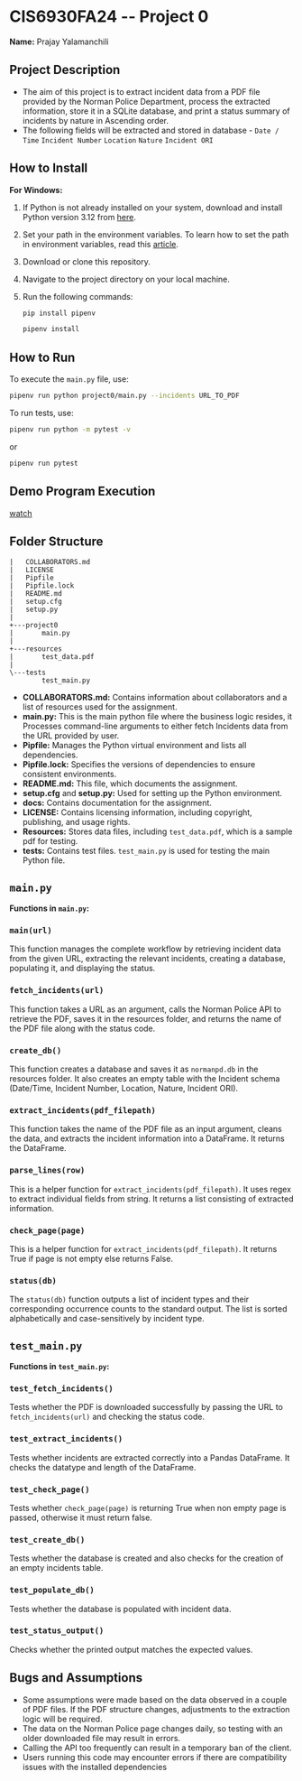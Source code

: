 # CIS6930FA24 -- Project 0

**Name:** Prajay Yalamanchili

## Project Description

- The aim of this project is to extract incident data from a PDF file provided by the Norman Police Department, process the extracted information, store it in a SQLite database, and print a status summary of incidents by nature in Ascending order.
- The following fields will be extracted and stored in database - `Date / Time` `Incident Number` `Location` `Nature` `Incident ORI`

## How to Install

**For Windows:**

1. If Python is not already installed on your system, download and install Python version 3.12 from [here](https://www.python.org/downloads/).
2. Set your path in the environment variables. To learn how to set the path in environment variables, read this [article](https://www.liquidweb.com/help-docs/adding-python-path-to-windows-10-or-11-path-environment-variable/).
3. Download or clone this repository.
4. Navigate to the project directory on your local machine.
5. Run the following commands:

    ```bash
    pip install pipenv
    ```
    ```bash
    pipenv install
    ```

## How to Run

To execute the `main.py` file, use:
```bash
pipenv run python project0/main.py --incidents URL_TO_PDF
```
To run tests, use:
```bash
pipenv run python -m pytest -v
```
or

```bash
pipenv run pytest
```


## Demo Program Execution



[watch](https://github.com/user-attachments/assets/7234bfc3-ca26-486b-b595-b2a59859af4a)



## Folder Structure
```
|   COLLABORATORS.md
|   LICENSE
|   Pipfile
|   Pipfile.lock
|   README.md
|   setup.cfg
|   setup.py
|
+---project0
|       main.py
|
+---resources
|       test_data.pdf
|
\---tests
        test_main.py
```

- **COLLABORATORS.md:** Contains information about collaborators and a list of resources used for the assignment.
- **main.py:** This is the main python file where the business logic resides, it Processes command-line arguments to either fetch Incidents data from the URL provided by user.
- **Pipfile:** Manages the Python virtual environment and lists all dependencies.
- **Pipfile.lock:** Specifies the versions of dependencies to ensure consistent environments.
- **README.md:** This file, which documents the assignment.
- **setup.cfg** and **setup.py:** Used for setting up the Python environment.
- **docs:** Contains documentation for the assignment.
- **LICENSE:** Contains licensing information, including copyright, publishing, and usage rights.
- **Resources:** Stores data files, including `test_data.pdf`, which is a sample pdf for testing.
- **tests:** Contains test files. `test_main.py` is used for testing the main Python file.

## `main.py`

**Functions in `main.py`:**

### `main(url)`
This function manages the complete workflow by retrieving incident data from the given URL, extracting the relevant incidents, creating a database, populating it, and displaying the status.

### `fetch_incidents(url)`
This function takes a URL as an argument, calls the Norman Police API to retrieve the PDF, saves it in the resources folder, and returns the name of the PDF file along with the status code.

### `create_db()`
This function creates a database and saves it as `normanpd.db` in the resources folder. It also creates an empty table with the Incident schema (Date/Time, Incident Number, Location, Nature, Incident ORI).

### `extract_incidents(pdf_filepath)`
This function takes the name of the PDF file as an input argument, cleans the data, and extracts the incident information into a DataFrame. It returns the DataFrame.

### `parse_lines(row)`
This is a helper function for `extract_incidents(pdf_filepath)`. It uses regex to extract individual fields from string. It returns a list consisting of extracted information.

### `check_page(page)`
This is a helper function for `extract_incidents(pdf_filepath)`. It returns True if page is not empty else returns False.

### `status(db)`
The `status(db)` function outputs a list of incident types and their corresponding occurrence counts to the standard output. The list is sorted alphabetically and case-sensitively by incident type.

## `test_main.py`

**Functions in `test_main.py`:**

### `test_fetch_incidents()`
Tests whether the PDF is downloaded successfully by passing the URL to `fetch_incidents(url)` and checking the status code.

### `test_extract_incidents()`
Tests whether incidents are extracted correctly into a Pandas DataFrame. It checks the datatype and length of the DataFrame.

### `test_check_page()`
Tests whether `check_page(page)` is returning True when non empty page is passed, otherwise it must return false.

### `test_create_db()`
Tests whether the database is created and also checks for the creation of an empty incidents table.

### `test_populate_db()`
Tests whether the database is populated with incident data.

### `test_status_output()`
Checks whether the printed output matches the expected values.


## Bugs and Assumptions

- Some assumptions were made based on the data observed in a couple of PDF files. If the PDF structure changes, adjustments to the extraction logic will be required.
- The data on the Norman Police page changes daily, so testing with an older downloaded file may result in errors.
- Calling the API too frequently can result in a temporary ban of the client.
- Users running this code may encounter errors if there are compatibility issues with the installed dependencies

